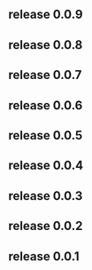 ## release 0.0.9


## release 0.0.8


## release 0.0.7


## release 0.0.6


## release 0.0.5


## release 0.0.4


## release 0.0.3


## release 0.0.2


## release 0.0.1